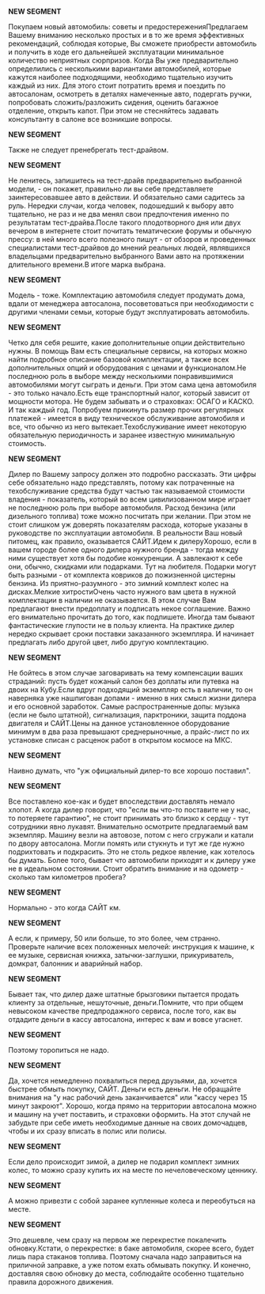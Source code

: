 **NEW SEGMENT**

﻿Покупаем новый автомобиль: советы и предостереженияПредлагаем Вашему вниманию несколько простых и в то же время эффективных рекомендаций, соблюдая которые, Вы сможете приобрести автомобиль и получить в ходе его дальнейшей эксплуатации минимальное количество неприятных сюрпризов. Когда Вы уже предварительно определились с несколькими вариантами автомобилей, которые кажутся наиболее подходящими, необходимо тщательно изучить каждый из них. Для этого стоит потратить время и поездить по автосалонам, осмотреть в деталях намеченные авто, подергать ручки, попробовать сложить/разложить сидения, оценить багажное отделение, открыть капот.  При этом не стесняйтесь задавать консультанту в салоне все возникшие вопросы. 

**NEW SEGMENT**

Также не следует пренебрегать тест-драйвом. 

**NEW SEGMENT**

Не ленитесь, запишитесь на тест-драйв предварительно выбранной модели, - он покажет, правильно ли вы себе представляете заинтересовавшее авто в действии. И обязательно сами садитесь за руль. Нередки случаи, когда человек, подошедший к выбору авто тщательно, не раз и не два менял свои предпочтения именно по результатам тест-драйва.После такого плодотворного дня или двух вечером в интернете стоит почитать тематические форумы и обычную прессу: в ней много всего полезного пишут - от обзоров и проведенных специалистами тест-драйвов до мнений реальных людей, являвшихся владельцами предварительно выбранного Вами авто на протяжении длительного времени.В итоге марка выбрана. 

**NEW SEGMENT**

 Модель - тоже. Комплектацию автомобиля следует продумать дома, вдали от менеджера автосалона, посоветоваться при необходимости с другими членами семьи, которые будут эксплуатировать автомобиль. 

**NEW SEGMENT**

 Четко для себя решите, какие дополнительные опции действительно нужны.  В помощь Вам есть специальные сервисы, на которых можно найти подробное описание базовой комплектации, а также всех дополнительных опций и оборудования с ценами и функционалом.Не последнюю роль в выборе между несколькими понравившимися автомобилями могут сыграть и деньги. При этом сама цена автомобиля - это только начало.Есть еще транспортный налог, который зависит от мощности мотора. Не будем забывать и о страховках: ОСАГО и КАСКО.  И так каждый год. Попробуем прикинуть размер прочих регулярных платежей - имеется в виду техническое обслуживание автомобиля и все, что обычно из него вытекает.Техобслуживание имеет некоторую обязательную периодичность и заранее известную минимальную стоимость. 

**NEW SEGMENT**

 Дилер по Вашему запросу должен это подробно рассказать.  Эти цифры себе обязательно надо представлять, потому как потраченные на техобслуживание средства будут частью так называемой стоимости владения - показатель, который во всем цивилизованном мире играет не последнюю роль при выборе автомобиля. Расход бензина (или дизельного топлива) тоже можно посчитать при желании.  При этом не стоит слишком уж доверять показателям расхода, которые указаны в руководстве по эксплуатации автомобиля. В реальности Ваш новый питомец, как правило, оказывается САЙТ.Идем к дилеруХорошо, если в вашем городе более одного дилера нужного бренда - тогда между ними существует хотя бы подобие конкуренции. А завлекают к себе они, обычно, скидками или подарками. Тут на любителя. Подарки могут быть разными - от комплекта ковриков до пожизненной цистерны бензина. Из приятно-разумного - это зимний комплект колес на дисках.Мелкие хитростиОчень часто нужного вам цвета в нужной комплектации в наличии не оказывается. В этом случае Вам предлагают внести предоплату и подписать некое соглашение.  Важно его внимательно прочитать до того, как подпишете.  Иногда там бывают фантастические глупости не в пользу клиента. На практике дилер нередко скрывает сроки поставки заказанного экземпляра. И начинает предлагать либо другой цвет, либо другую комплектацию. 

**NEW SEGMENT**

 Не бойтесь в этом случае заговаривать на тему компенсации ваших страданий: пусть будет кожаный салон без доплаты или путевка на двоих на Кубу.Если вдруг подходящий экземпляр есть в наличии, то он наверняка уже нашпигован допами - именно в них смысл жизни дилера и его основной заработок. Самые распространенные допы: музыка (если не было штатной), сигнализация, парктроники, защита поддона двигателя и САЙТ.Цены на данное установленное оборудование минимум в два раза превышают среднерыночные, а прайс-лист по их установке списан с расценок работ в открытом космосе на МКС. 

**NEW SEGMENT**

 Наивно думать, что "уж официальный дилер-то все хорошо поставил". 

**NEW SEGMENT**

 Все поставлено кое-как и будет впоследствии доставлять немало хлопот.  А когда дилер говорит, что "если вы что-то поставите не у нас, то потеряете гарантию", не стоит принимать это близко к сердцу - тут сотрудники явно лукавят. Внимательно осмотрите предлагаемый вам экземпляр.  Машину везли на автовозе, потом с него сгружали и катали по двору автосалона. Могли помять или стукнуть и тут же где нужно подрихтовать и подкрасить. Это не столь редкое явление, как хотелось бы думать.  Более того, бывает что автомобили приходят и к дилеру уже не в идеальном состоянии. Стоит обратить внимание и на одометр - сколько там километров пробега? 

**NEW SEGMENT**

 Нормально - это когда САЙТ км. 

**NEW SEGMENT**

 А если, к примеру, 50 или больше, то это более, чем странно. Проверьте наличие всех положенных мелочей: инструкция к машине, к ее музыке, сервисная книжка, затычки-заглушки, прикуриватель, домкрат, балонник и аварийный набор. 

**NEW SEGMENT**

 Бывает так, что дилер даже штатные брызговики пытается продать клиенту за отдельные, нешуточные, деньги.Помните, что при общем невысоком качестве предпродажного сервиса, после того, как вы отдадите деньги в кассу автосалона, интерес к вам и вовсе угаснет. 

**NEW SEGMENT**

 Поэтому торопиться не надо. 

**NEW SEGMENT**

Да, хочется немедленно похвалиться перед друзьями, да, хочется быстрее обмыть покупку, САЙТ. Деньги есть деньги. Не обращайте внимания на "у нас рабочий день заканчивается" или "кассу через 15 минут закроют". Хорошо, когда прямо на территории автосалона можно и машину на учет поставить, и страховки оформить. На этот случай не забудьте при себе иметь необходимые данные на своих домочадцев, чтобы и их сразу вписать в полис или полисы. 

**NEW SEGMENT**

Если дело происходит зимой, а дилер не подарил комплект зимних колес, то можно сразу купить их на месте по нечеловеческому ценнику. 

**NEW SEGMENT**

 А можно привезти с собой заранее купленные колеса и переобуться на месте. 

**NEW SEGMENT**

 Это дешевле, чем сразу на первом же перекрестке покалечить обновку.Кстати, о перекрестке: в баке автомобиля, скорее всего, будет лишь пара стаканов топлива. Поэтому сначала надо заправиться на приличной заправке, а уже потом ехать обмывать покупку.  И конечно, доставляя свою обновку до места, соблюдайте особенно тщательно правила дорожного движения. 

